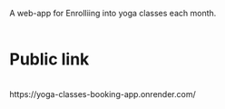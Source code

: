 A web-app for Enrolliing into yoga classes each month.<br><br>
<h1>Public link</h1> <br> https://yoga-classes-booking-app.onrender.com/



